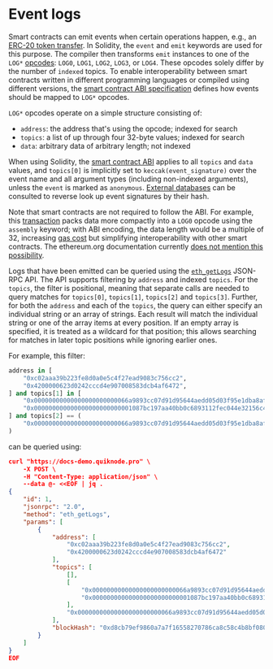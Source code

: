# Event logs

Smart contracts can emit events when certain operations happen, e.g., an [ERC-20 token transfer](https://eips.ethereum.org/EIPS/eip-20#events). In Solidity, the `event` and `emit` keywords are used for this purpose. The compiler then transforms `emit` instances to one of the `LOG*` [opcodes](https://ethereum.org/en/developers/docs/evm/opcodes/): `LOG0`, `LOG1`, `LOG2`, `LOG3`, or `LOG4`. These opcodes solely differ by the number of `indexed` topics. To enable interoperability between smart contracts written in different programming languages or compiled using different versions, the [smart contract ABI specification](https://docs.soliditylang.org/en/latest/abi-spec.html#events) defines how events should be mapped to `LOG*` opcodes.

`LOG*` opcodes operate on a simple structure consisting of:

- `address`: the address that's using the opcode; indexed for search
- `topics`: a list of up through four 32-byte values; indexed for search
- `data`: arbitrary data of arbitrary length; not indexed

When using Solidity, the [smart contract ABI](https://docs.soliditylang.org/en/latest/abi-spec.html#events) applies to all `topics` and `data` values, and `topics[0]` is implicitly set to `keccak(event_signature)` over the event name and all argument types (including non-indexed arguments), unless the `event` is marked as `anonymous`. [External databases](https://www.4byte.directory/event-signatures) can be consulted to reverse look up event signatures by their hash.

Note that smart contracts are not required to follow the ABI. For example, this [transaction](https://etherscan.io/tx/0x3618e5f15ea20435ea3b76b3d65e268085a8995f6989b463891e66bc21bb30dc#eventlog#132) packs data more compactly into a `LOG0` opcode using the `assembly` keyword; with ABI encoding, the data length would be a multiple of 32, increasing [gas cost](https://github.com/wolflo/evm-opcodes/blob/main/gas.md#a8-log-operations) but simplifying interoperability with other smart contracts. The ethereum.org documentation currently [does not mention this possibility](https://github.com/ethereum/ethereum-org-website/pull/15096).

Logs that have been emitted can be queried using the [`eth_getLogs`](https://ethereum.org/en/developers/docs/apis/json-rpc/#eth_getlogs) JSON-RPC API. The API supports filtering by `address` and indexed `topics`. For the `topics`, the filter is positional, meaning that separate calls are needed to query matches for `topics[0]`, `topics[1]`, `topics[2]` and `topics[3]`. Further, for both the `address` and each of the `topics`, the query can either specify an individual string or an array of strings. Each result will match the individual string or one of the array items at every position. If an empty array is specified, it is treated as a wildcard for that position; this allows searching for matches in later topic positions while ignoring earlier ones.

For example, this filter:

```python
address in [
    "0xc02aaa39b223fe8d0a0e5c4f27ead9083c756cc2",
    "0x4200000623d0242cccd4e907008583dcb4af6472",
] and topics[1] in [
    "0x00000000000000000000000066a9893cc07d91d95644aedd05d03f95e1dba8af",
    "0x000000000000000000000000001087bc197aa40bb0c6893112fec044e32156c4",
] and topics[2] == (
    "0x00000000000000000000000066a9893cc07d91d95644aedd05d03f95e1dba8af"
)
```

can be queried using:

```json
curl "https://docs-demo.quiknode.pro" \
    -X POST \
    -H "Content-Type: application/json" \
    --data @- <<EOF | jq .
{
    "id": 1,
    "jsonrpc": "2.0",
    "method": "eth_getLogs",
    "params": [
        {
            "address": [
                "0xc02aaa39b223fe8d0a0e5c4f27ead9083c756cc2",
                "0x4200000623d0242cccd4e907008583dcb4af6472"
            ],
            "topics": [
                [],
                [
                    "0x00000000000000000000000066a9893cc07d91d95644aedd05d03f95e1dba8af",
                    "0x000000000000000000000000001087bc197aa40bb0c6893112fec044e32156c4"
                ],
                "0x00000000000000000000000066a9893cc07d91d95644aedd05d03f95e1dba8af"
            ],
            "blockHash": "0xd8cb79ef9860a7a7f16558270786ca8c58c4b8bf0807f604a1887717064374ad"
        }
    ]
}
EOF
```
